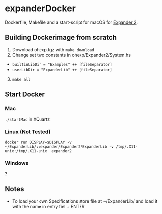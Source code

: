 # expanderDocker
Dockerfile, Makefile and a start-script for macOS for [Expander 2](https://fldit-www.cs.uni-dortmund.de/~peter/ExpNeu/Welcome.html).


## Building Dockerimage from scratch
1. Download ohexp.tgz with ```make download```
2. Change set two constants in ohexp/Expander2/System.hs
  - ```builtinLibDir = "Examples" ++ [fileSeparator]```
  - ```userLibDir = "ExpanderLib" ++ [fileSeparator]```
3. ```make all```

## Start Docker

### Mac
```./startMac``` in XQuartz

### Linux (Not Tested)
```docker run DISPLAY=$DISPLAY -v ~/ExpanderLib/:/expander/Expander2/ExpanderLib -v /tmp/.X11-unix:/tmp/.X11-unix  expander2```

### Windows
?

## Notes
- To load your own Specifications store file at ~/ExpanderLib/ and load it with the name in entry fiel + ENTER

  
